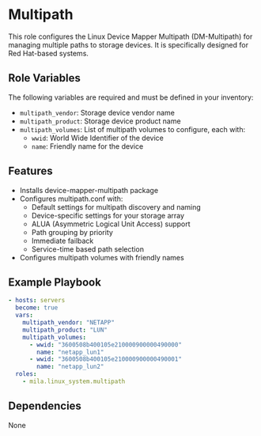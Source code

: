 # Multipath

This role configures the Linux Device Mapper Multipath (DM-Multipath) for
managing multiple paths to storage devices. It is specifically designed for Red
Hat-based systems.

## Role Variables

The following variables are required and must be defined in your inventory:

* `multipath_vendor`: Storage device vendor name
* `multipath_product`: Storage device product name
* `multipath_volumes`: List of multipath volumes to configure, each with:
  * `wwid`: World Wide Identifier of the device
  * `name`: Friendly name for the device

## Features

* Installs device-mapper-multipath package
* Configures multipath.conf with:
  * Default settings for multipath discovery and naming
  * Device-specific settings for your storage array
  * ALUA (Asymmetric Logical Unit Access) support
  * Path grouping by priority
  * Immediate failback
  * Service-time based path selection
* Configures multipath volumes with friendly names

## Example Playbook

```yaml
- hosts: servers
  become: true
  vars:
    multipath_vendor: "NETAPP"
    multipath_product: "LUN"
    multipath_volumes:
      - wwid: "3600508b400105e210000900000490000"
        name: "netapp_lun1"
      - wwid: "3600508b400105e210000900000490001"
        name: "netapp_lun2"
  roles:
    - mila.linux_system.multipath
```

## Dependencies

None
